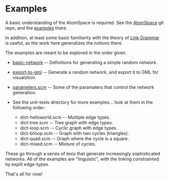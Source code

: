 
Examples
========
A basic understanding of the AtomSpace is required. See the
[AtomSpace](https://github.com/opencog/atomspace) git repo, and the
[examples](https://github.com/opencog/atomspace/examples) there.

In addition, at least some basic familiarity with the theory of
[Link Grammar](https://www.abisource.com/projects/link-grammar/)
is useful, as the work here generalizes the notions there.

The examples are meant to be explored in the order given.

* [basic-network](basic-network.scm) --
     Definitions for generating a simple random network.
* [export-to-gml](export-to-gml.scm) --
     Generate a random network, and export it to GML for visualztion.
* [parameters.scm](parameters.scm) --
     Some of the paramaters that control the network generation.

* See the unit-tests directory for more examples... look at them in the
  following order:
   + dict-helloworld.scm -- Multiple edge types.
   + dict-tree.scm   -- Tree graph with edge types.
   + dict-loop.scm   -- Cyclic graph with edge types.
   + dict-biloop.scm -- Graph with two cycles (triangles).
   + dict-quad.scm   -- Graph where the cycle is a square.
   + dict-mixed.scm  -- Mixture of cycles.

These go through a series of lexis that generate increasingly
sophisticated networks. All of the examples are "linguistic",
with the linking constrainted by explit edge-types.

That's all for now!
